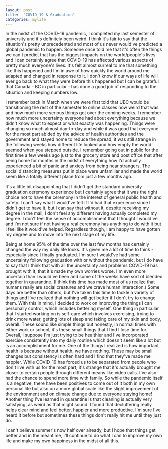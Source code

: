 ```yaml
---
layout: post
title:  "COVID-19 & Graduation"
categories: mylife
---
```


In the midst of the COVID-19 pandemic, I completed my last semester of university and it's definitely been weird. I think it's fair to say that the situation's pretty unprecedented and most of us never would've predicted a global pandemic to happen. Someone once told me that it's often the things we can't predict that has the biggest impacts on the world/people's lives and I can certainly agree that COVID-19 has affected various aspects of pretty much everyone's lives. It's felt almost surreal to me that something like this happened and I'm in awe of how quickly the world around me adapted and changed in response to it. I don't know if our ways of life will ever go back to what they were before this happened but I can be grateful that Canada - BC in particular - has done a good job of responding to the situation and keeping numbers low.

I remember back in March when we were first told that UBC would be transitioning the rest of the semester to online classes how weird that was and how much more serious things got over the coming weeks. I remember how much more uncertainty everyone had about everything because we didn't know what to expect or what exactly was happening. Things were changing so much almost day-to-day and while it was good that everyone for the most part abided by the advice of health authorities and the government and stayed home to reduce the spread, it was still strange in the following weeks how different life looked and how empty the world seemed when you stepped outside. I remember going out in public for the first time a few weeks ago just to the grocery store and post office that after being home for months in the midst of everything how I'd actually experienced a bit of panic and anxiety from being near strangers. The social distancing measures put in place were unfamiliar and made the world seem like a totally different place from just a few months ago.

It's a little bit disappointing that I didn't get the standard university graduation ceremony experience but I certainly agree that it was the right choice not to have the ceremony in the interest of general public health and safety. I can't say what I would've felt if I'd had that experience since I didn't get to have it, but I can say that without it, despite receiving my degree in the mail, I don't feel any different having actually completed my degree. I don't feel the sense of accomplishment that I thought I would've and I'm not sure if not having a real ceremony has anything to do with it but I feel like it would've helped. Regardless though, I am happy to have gotten my degree and to move into the next stage of my life.

Being at home 95% of the time over the last few months has certainly changed the way my daily life looks. It's given me a lot of time to think - especially since I finally graduated. I'm sure I would've had some uncertainty following graduation with or without the pandemic, but I do have to say that I think that with all the uncertainty and problems COVID-19 has brought with it, that it's made my own worries worse. I'm even more uncertain than I would've been and some of the weeks have sort of blended together in quarantine. (I think this time has made most of us realize that humans really are social creatures and we crave human interaction.) Some days are better than others, but I've taken this time to tackle a variety of things and I've realized that nothing will get better if I don't try to change them. With this in mind, I decided to work on improving the things I can personally control, which includes bettering myself. One thing in particular that I started working on is self-care which involves exercising, trying to drink more water, getting lots of sleep and taking care of my skin and body, overall. These sound like simple things but honestly, in normal times with either work or school, it's these small things that I find I lose time for. Overall, I suppose I'm just trying to be healthier and I've incorporated exercise consistently into my daily routine which doesn't seem like a lot but is an accomplishment for me. One of the things I realized is how important health is because without health, we have nothing. These may be small changes but consistency is often hard and I find that they've made me happier. While COVID-19 has forced us to be separated from people who don't live with us for the most part, it's strange that it's actually brought me closer to certain people through different means like video calls. I've also had the chance to spend more time with family. So while the pandemic itself is a negative, there have been positives to come out of it both in my own personal life but also on a more global scale like the slight improvement of the environment and on climate change due to everyone staying home! Another thing I've learned in quarantine is that cleaning is actually very satisfying, as weird as that might sound. I found that decluttering really helps clear mind and feel better, happier and more productive. I'm sure I've heard it before but sometimes these things don't really hit me until they just do.

I can't believe summer's now half over already, but I hope that things get better and in the meantime, I'll continue to do what I can to improve my own life and make my own happiness in the midst of all this.

